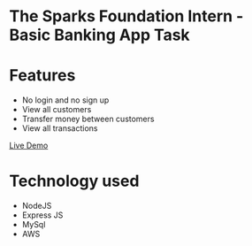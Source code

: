 # The Sparks Foundation Intern - Basic Banking App Task



# Features

- No login and no sign up
- View all customers
- Transfer money between customers
- View all transactions 


[Live Demo](https://banking-app101.herokuapp.com/)

# Technology used
- NodeJS
- Express JS
- MySql 
- AWS

